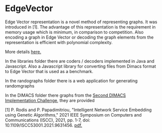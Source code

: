 # EdgeVector
Edge Vector representation is a novel method of representing graphs. It was introduced in [1]. The advantage of this representation is the requirement in memory usage which is minimum, in comparison to competition. Also encoding a graph in Edge Vector or decoding the graph elements from the representation is efficient with polynomial complexity.

More details [here.](https://rodispantelis.github.io/EdgeVector/)

In the libraries folder there are coders / decoders implemented in Java and Javascript. Also a Javascript library for converting files from Dimacs format to Edge Vector that is used as a benchmark.

In the randographs folder there is a web application for generating randomgraphs

In the DIMACS folder there graphs from the [Second DIMACS Implementation Challenge](http://archive.dimacs.rutgers.edu/Challenges/), they are provided

[1] P. Rodis and P. Papadimitriou, "Intelligent Network Service Embedding using Genetic Algorithms," 2021 IEEE Symposium on Computers and Communications (ISCC), 2021, pp. 1-7, doi: 10.1109/ISCC53001.2021.9631456. [pdf.](https://pantelisrodis.appspot.com/ISCC_2021.pdf)
